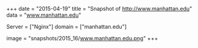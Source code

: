 
+++
date = "2015-04-19"
title = "Snapshot of http://www.manhattan.edu"
data = "www.manhattan.edu"

Server = ["Nginx"]
domain = ["manhattan.edu"]

  image = "snapshots/2015_16/www.manhattan.edu.png"
+++
#
